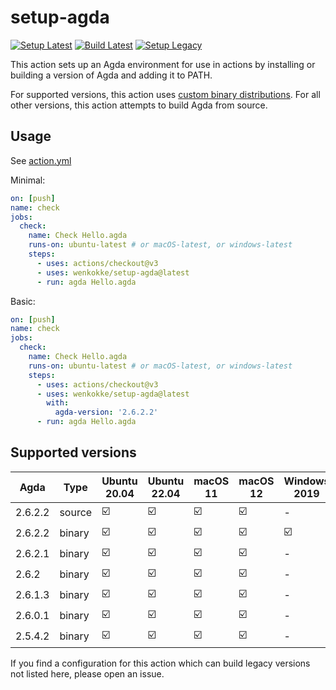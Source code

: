 # setup-agda

[![Setup Latest](https://github.com/wenkokke/setup-agda/actions/workflows/test-setup-latest.yml/badge.svg)](https://github.com/wenkokke/setup-agda/actions/workflows/test-setup-latest.yml)
[![Build Latest](https://github.com/wenkokke/setup-agda/actions/workflows/test-build-latest.yml/badge.svg)](https://github.com/wenkokke/setup-agda/actions/workflows/test-build-latest.yml)
[![Setup Legacy](https://github.com/wenkokke/setup-agda/actions/workflows/test-setup-legacy.yml/badge.svg)](https://github.com/wenkokke/setup-agda/actions/workflows/test-setup-legacy.yml)

This action sets up an Agda environment for use in actions by installing or building a version of Agda and adding it to PATH.

For supported versions, this action uses [custom binary distributions][custom-binary-distributions].
For all other versions, this action attempts to build Agda from source.

## Usage

See [action.yml](action.yml)

Minimal:

```yaml
on: [push]
name: check
jobs:
  check:
    name: Check Hello.agda
    runs-on: ubuntu-latest # or macOS-latest, or windows-latest
    steps:
      - uses: actions/checkout@v3
      - uses: wenkokke/setup-agda@latest
      - run: agda Hello.agda
```

Basic:

```yaml
on: [push]
name: check
jobs:
  check:
    name: Check Hello.agda
    runs-on: ubuntu-latest # or macOS-latest, or windows-latest
    steps:
      - uses: actions/checkout@v3
      - uses: wenkokke/setup-agda@latest
        with:
          agda-version: '2.6.2.2'
      - run: agda Hello.agda
```

## Supported versions


| Agda | Type | Ubuntu 20.04 | Ubuntu 22.04 | macOS 11 | macOS 12 | Windows 2019 | Windows 2022 |
| ------- | ------- | ------ | ----- | ----- | ----- | ----- | ----- |
| 2.6.2.2 | source  | ☑️     | ☑️    | ☑️    | ☑️    | -     | ☑️     |
| 2.6.2.2 | binary  | ☑️     | ☑️    | ☑️    | ☑️    | ☑️    | ☑️    |
| 2.6.2.1 | binary  | ☑️     | ☑️    | ☑️    | ☑️    | -     | -     |
| 2.6.2   | binary  | ☑️     | ☑️    | ☑️    | ☑️    | -     | -     |
| 2.6.1.3 | binary  | ☑️     | ☑️    | ☑️    | ☑️    | -     | -     |
| 2.6.0.1 | binary  | ☑️     | ☑️    | ☑️    | ☑️    | -     | -     |
| 2.5.4.2 | binary  | ☑️     | ☑️    | ☑️    | ☑️    | -     | -     |

If you find a configuration for this action which can build legacy versions not listed here, please open an issue.

[custom-binary-distributions]: https://github.com/wenkokke/setup-agda/releases/tag/latest
